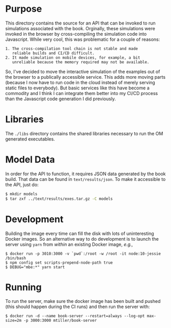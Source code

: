 # Purpose

This directory contains the source for an API that can be invoked to run
simulations associated with the book. Orginally, these simulations were
invoked in the browser by cross-compiling the simulation code into
Javascript. While very cool, this was problematic for a couple of
reasons:

    1. The cross-compilation tool chain is not stable and made
       reliable builds and CI/CD difficult.
    2. It made simulation on mobile devices, for example, a bit
       unreliable because the memory required may not be available.

So, I've decided to move the interactive simulation of the examples out
of the browser to a publically accessible service. This adds more
moving parts (because I now have to run code in the cloud instead of
merely serving static files to everybody). But basic services like
this have become a commodity and I think I can integrate them better
into my CI/CD process than the Javascript code generation I did
previously.

# Libraries

The `./libs` directory contains the shared libraries necessary to
run the OM generated executables.

# Model Data

In order for the API to function, it requires JSON data generated by the book
build. That data can be found in `text/results/json`. To make it accessible to
the API, just do:

```sh
$ mkdir models
$ tar zxf ../text/results/exes.tar.gz -C models
```

# Development

Building the image every time can fill the disk with lots of uninteresting
Docker images. So an alternative way to do development is to launch the server
using `yarn` from _within_ an existing Docker image, _e.g.,_

```
$ docker run -p 3010:3000 -v `pwd`:/root -w /root -it node:10-jessie /bin/bash
$ npm config set scripts-prepend-node-path true
$ DEBUG="mbe:*" yarn start
```

# Running

To run the server, make sure the docker image has been built and pushed
(this should happen during the CI runs) and then run the server with:

```
$ docker run -d --name book-server --restart=always --log-opt max-size=2m -p 3000:3000 mtiller/book-server
```
